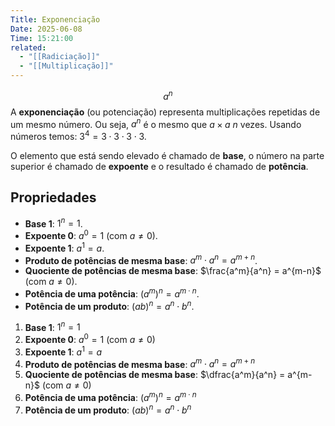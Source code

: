 ```yaml
---
Title: Exponenciação
Date: 2025-06-08
Time: 15:21:00
related:
  - "[[Radiciação]]"
  - "[[Multiplicação]]"
---
```

$$a^n$$
A **exponenciação** (ou potenciação) representa multiplicações repetidas de um mesmo número. Ou seja, $a^n$ é o mesmo que $a \times a\ n$ vezes. Usando números temos: $3^4 = 3 \cdot 3 \cdot 3 \cdot 3$.

O elemento que está sendo elevado é chamado de **base**, o número na parte superior é chamado de **expoente** e o resultado é chamado de **potência**.

## Propriedades

- **Base 1**: $1^n = 1$.
- **Expoente 0**: $a^0 = 1$ (com $a \neq 0$).
- **Expoente 1**: $a^1 = a$.
- **Produto de potências de mesma base**: $a^m \cdot a^n = a^{m+n}$.
- **Quociente de potências de mesma base**: $\frac{a^m}{a^n} = a^{m-n}$ (com $a \neq 0$).
- **Potência de uma potência**: $(a^m)^n = a^{m \cdot n}$.
- **Potência de um produto**: $(ab)^n = a^n \cdot b^n$.

1. **Base 1**:
	$1^n = 1$ 
	<br>
2. **Expoente 0**:
	$a^0 = 1$ (com $a \neq 0$)
	<br>
3. **Expoente 1**:
	$a^1 = a$
	<br>
4. **Produto de potências de mesma base**:
	$a^m \cdot a^n = a^{m+n}$
	<br>
5. **Quociente de potências de mesma base**:
	$\dfrac{a^m}{a^n} = a^{m-n}$ (com $a \neq 0$)
	<br>
6. **Potência de uma potência**:
	$(a^m)^n = a^{m \cdot n}$
	<br>
7. **Potência de um produto**:
	$(ab)^n = a^n \cdot b^n$